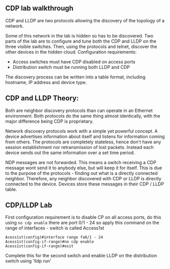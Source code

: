 ## CDP lab walkthrough

CDP and LLDP are two protocols allowing the discovery of the topology of a network.

Some of this network in the lab is hidden so has to be discovered.
Two parts of the lab are to configure and tune both the CDP and LLDP on the three visible switches. Then, using the protocols and telnet, discover the other devices in the hidden cloud.
Configuration requirements:
* Access switches must have CDP disabled on access ports
* Distribution switch must be running both LLDP and CDP

The discovery process can be written into a table format, including hostname, IP address and device type.

## CDP and LLDP Theory:

Both are neighbor discovery protocols than can operate in an Ethernet environment. Both protocols do the same thing almost identically, with the major difference being CDP is proprietary. 

Network discovery protocols work with a simple yet powerful concept. A device advertises information about itself and listens for information coming from others. The protocols are completely stateless, hence don't have any session establishment nor retransmission of lost packets. Instead each device sends out the same information over a set time period. 

NDP messages are not forwarded. This means a switch receiving a CDP message wont send it to anybody else, but will keep it for itself. This is due to the purpose of the protocols - finding out what is a directly connected neighbor. Therefore, any neighbor discovered with CDP or LLDP is directly connected to the device. Devices store these messages in their CDP / LLDP table. 

## CDP/LLDP Lab 

First configuration requirement is to disable CP on all access ports, do this using ```no cdp enable``` there are port 0/1 - 24 so apply this command on the range of interfaces - switch is called Access1st

```
Acess1st(config)#interface range fa0/1 - 24
Acess1st(config-if-range)#no cdp enable
Acess1st(config-if-range)#exit
```
 Complete this for the second switch and enable LLDP on the distribution switch using 'lldp run'









